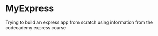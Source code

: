 # MyExpress

Trying to build an express app from scratch using information from the codecademy express course
